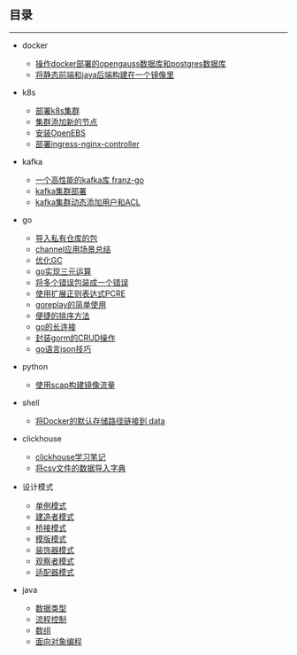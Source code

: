 ## 目录

---

- docker
  - [操作docker部署的opengauss数据库和postgres数据库](./docker/操作docker部署的opengauss数据库和postgres数据库.md)
  - [将静态前端和java后端构建在一个镜像里](./docker/将静态前端和java后端构建在一个镜像里.md)

- k8s
  - [部署k8s集群](./k8s/部署k8s集群.md)
  - [集群添加新的节点](./k8s/集群添加新的节点.md)
  - [安装OpenEBS](./k8s/安装OpenEBS.md)
  - [部署ingress-nginx-controller](./k8s/部署ingress-nginx-controller.md)

- kafka
  - [一个高性能的kafka库 franz-go](./kafka/一个高性能的kafka库%20franz-go.md)
  - [kafka集群部署](./kafka/kafka集群部署.md)
  - [kafka集群动态添加用户和ACL](./kafka/kafka集群动态添加用户和ACL.md)

- go
  - [导入私有仓库的包](./go/导入私有仓库的包.md)
  - [channel应用场景总结](./go/channel应用场景总结.md)
  - [优化GC](./go/优化GC.md)
  - [go实现三元运算](./go/go实现三元运算.md)
  - [将多个错误包装成一个错误](./go/将多个错误包装成一个错误.md)
  - [使用扩展正则表达式PCRE](./go/使用扩展正则表达式PCRE.md)
  - [goreplay的简单使用](./go/goreplay的简单使用.md)
  - [便捷的排序方法](./go/便捷的排序方法.md)
  - [go的长连接](./go/go的长连接.md)
  - [封装gorm的CRUD操作](./go/封装gorm的CRUD操作.md)
  - [go语言json技巧](./go/go语言json技巧.md)

- python
  - [使用scap构建镜像流量](./python/使用scap构建镜像流量.md)

- shell
  - [将Docker的默认存储路径链接到 data](./shell/将Docker的默认存储路径链接到%20data.md)

- clickhouse
  - [clickhouse学习笔记](./clickhouse/clickhouse学习笔记.md)
  - [将csv文件的数据导入字典](./clickhouse/将csv文件的数据导入字典.md)

- 设计模式
  - [单例模式](./设计模式/单例模式.md)
  - [建造者模式](./设计模式/建造者模式.md)
  - [桥接模式](./设计模式/桥接模式.md)
  - [模版模式](./设计模式/模版模式.md)
  - [装饰器模式](./设计模式/装饰器模式.md)
  - [观察者模式](./设计模式/观察者模式.md)
  - [适配器模式](./设计模式/适配器模式.md)

- java
  - [数据类型](./java/数据类型.md)
  - [流程控制](./java/流程控制.md)
  - [数组](./java/数组.md)
  - [面向对象编程](./java/面向对象编程.md)
